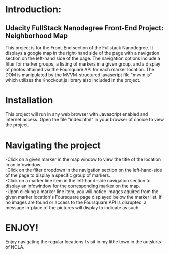 # Introduction: 
## Udacity FullStack Nanodegree Front-End Project:  Neighborhood Map

This project is for the Front-End section of the Fullstack Nanodegree. It displays a google map in the right-hand side of the page with a navigation section on the left-hand side of the page. The navigation options include a filter for marker groups, a listing of markers in a given group, and a display of photos attained via the Foursquare API for each marker location. The DOM is manipulated by the MVVM-structured javascript file "mvvm.js" which utilizes the Knockout.js library also included in the project.  


# Installation

This project will run in any web browser with Javascript enabled and internet access. Open the file "index.html" in your browser of choice to view the project. 


# Navigating the project

-Click on a given marker in the map window to view the title of the location in an infowindow.  
-Click on the filter dropdown in the navigation section on the left-hand-side of the page to display a specific group of markers.  
-Click on a marker line item in the left-hand-side navigation section to display an infowindow for the corresponding marker on the map.  
-Upon clicking a marker line item, you will notice images aquired from the given marker location's Foursquare page displayed below the marker list.  If no images are found or access to the Foursquare API is disrupted, a message in-place of the pictures will display to indicate as such.   


# ENJOY!

 Enjoy navigating the regular locations I visit in my little town in the outskirts of NOLA.  